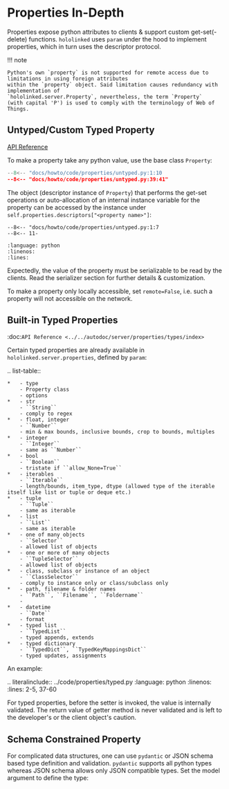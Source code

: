 Properties In-Depth
===================

Properties expose python attributes to clients & support custom get-set(-delete) functions. 
``hololinked`` uses ``param`` under the hood to implement properties, which in turn uses the
descriptor protocol. 

!!! note

    Python's own `property` is not supported for remote access due to limitations in using foreign attributes 
    within the `property` object. Said limitation causes redundancy with implementation of 
    `hololinked.server.Property`, nevertheless, the term `Property`
    (with capital 'P') is used to comply with the terminology of Web of Things. 

Untyped/Custom Typed Property 
-----------------------------

[API Reference](../../api-reference/property)

To make a property take any python value, use the base class `Property`:

```py title="Untyped Property" linenums="1"
--8<-- "docs/howto/code/properties/untyped.py:1:10 
--8<-- "docs/howto/code/properties/untyped.py:39:41"
```

The object (descriptor instance of ``Property``) that performs the get-set operations or auto-allocation 
of an internal instance variable for the property can be accessed by the instance under 
``self.properties.descriptors["<property name>"]``:

```
--8<-- "docs/howto/code/properties/untyped.py:1:7
--8<-- 11-
```
    :language: python
    :linenos:
    :lines: 

Expectedly, the value of the property must be serializable to be read by the clients. Read the serializer 
section for further details & customization. 

To make a property only locally accessible, set ``remote=False``, i.e. such a property will not accessible 
on the network. 

Built-in Typed Properties
-------------------------

:doc:`API Reference <../../autodoc/server/properties/types/index>`

Certain typed properties are already available in ``hololinked.server.properties``, 
defined by ``param``:

.. list-table::

    *   - type 
        - Property class  
        - options 
    *   - str
        - ``String``
        - comply to regex
    *   - float, integer 
        - ``Number`` 
        - min & max bounds, inclusive bounds, crop to bounds, multiples 
    *   - integer 
        - ``Integer`` 
        - same as ``Number``
    *   - bool 
        - ``Boolean``
        - tristate if ``allow_None=True``
    *   - iterables 
        - ``Iterable``
        - length/bounds, item_type, dtype (allowed type of the iterable itself like list or tuple or deque etc.)
    *   - tuple 
        - ``Tuple`` 
        - same as iterable 
    *   - list 
        - ``List`` 
        - same as iterable  
    *   - one of many objects 
        - ``Selector``
        - allowed list of objects 
    *   - one or more of many objects 
        - ``TupleSelector``
        - allowed list of objects 
    *   - class, subclass or instance of an object 
        - ``ClassSelector``
        - comply to instance only or class/subclass only 
    *   - path, filename & folder names 
        - ``Path``, ``Filename``, ``Foldername``
        - 
    *   - datetime 
        - ``Date``
        - format
    *   - typed list 
        - ``TypedList``
        - typed appends, extends 
    *   - typed dictionary
        - ``TypedDict``, ``TypedKeyMappingsDict``
        - typed updates, assignments    

An example:

.. literalinclude:: ../code/properties/typed.py 
    :language: python
    :linenos:
    :lines: 2-5, 37-60

For typed properties, before the setter is invoked, the value is internally validated. 
The return value of getter method is never validated and is left to the developer's or the client object's caution. 

Schema Constrained Property 
---------------------------

For complicated data structures, one can use ``pydantic`` or JSON schema based type definition and validation. 
``pydantic`` supports all python types whereas JSON schema allows only JSON compatible types. Set the model argument 
to define the type:
